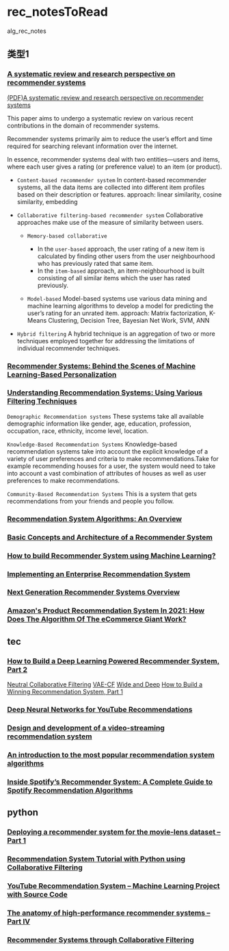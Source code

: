 # rec_notesToRead

alg_rec_notes


## 类型1
### [A systematic review and research perspective on recommender systems](https://journalofbigdata.springeropen.com/articles/10.1186/s40537-022-00592-5)
[(PDF)A systematic review and research perspective on recommender systems](https://journalofbigdata.springeropen.com/track/pdf/10.1186/s40537-022-00592-5.pdf)



This paper aims to undergo a systematic review on various recent contributions in the domain of recommender systems.

Recommender systems primarily aim to reduce the user’s effort and time required for searching relevant information over the internet.

In essence, recommender systems deal with two entities—users and items, where each user gives a rating (or preference value) to an item (or product).




- `Content-based recommender system`
In content-based recommender systems, all the data items are collected into different item profiles based on their description or features.
approach: linear similarity, cosine similarity, embedding


- `Collaborative filtering-based recommender system`
Collaborative approaches make use of the measure of similarity between users.

  - `Memory-based collaborative`
    - In the `user-based` approach, the user rating of a new item is calculated by finding other users from the user neighbourhood who has previously rated that same item. 
    - In the `item-based` approach, an item-neighbourhood is built consisting of all similar items which the user has rated previously.
  
  - `Model-based`
        Model-based systems use various data mining and machine learning algorithms to develop a model for predicting the user’s rating for an unrated item. 
        approach: Matrix factorization, K-Means Clustering, Decision Tree, Bayesian Net Work, SVM, ANN

- `Hybrid filtering`
A hybrid technique is an aggregation of two or more techniques employed together for addressing the limitations of individual recommender techniques.


### [Recommender Systems: Behind the Scenes of Machine Learning-Based Personalization](https://www.altexsoft.com/blog/recommender-system-personalization/)

### [Understanding Recommendation Systems: Using Various Filtering Techniques](https://www.mariogerard.com/recommendation-systems-filtering-techniques/)

`Demographic Recommendation systems`
These systems take all available demographic information like gender, age, education, profession, occupation, race, ethnicity, income level, location.


`Knowledge-Based Recommendation Systems`
Knowledge-based recommendation systems take into account the explicit knowledge of a variety of user preferences and criteria to make recommendations.Take for example recommending houses for a user, the system would need to take into account a vast combination of attributes of houses as well as user preferences to make recommendations.


`Community-Based Recommendation Systems`
This is a system that gets recommendations from your friends and people you follow.



### [Recommendation System Algorithms: An Overview](https://www.kdnuggets.com/2017/08/recommendation-system-algorithms-overview.html)

### [Basic Concepts and Architecture of a Recommender System](https://www.alibabacloud.com/blog/basic-concepts-and-architecture-of-a-recommender-system_596642)

### [How to build Recommender System using Machine Learning?](https://www.enjoyalgorithms.com/blog/recommender-system-using-machine-learning)

### [Implementing an Enterprise Recommendation System](https://towardsdatascience.com/implementing-an-enterprise-recommendation-system-89dd439db444)


### [Next Generation Recommender Systems Overview](https://www.xenonstack.com/blog/recommender-systems)

### [Amazon's Product Recommendation System In 2021: How Does The Algorithm Of The eCommerce Giant Work?](https://recostream.com/blog/amazon-recommendation-system)

## tec

### [How to Build a Deep Learning Powered Recommender System, Part 2](https://developer.nvidia.com/blog/how-to-build-a-winning-recommendation-system-part-2-deep-learning-for-recommender-systems/)

[Neutral Collaborative Filtering](https://github.com/NVIDIA/DeepLearningExamples/tree/master/TensorFlow/Recommendation/NCF)
[VAE-CF](https://github.com/NVIDIA/DeepLearningExamples/tree/master/TensorFlow/Recommendation/VAE-CF)
[Wide and Deep](https://github.com/NVIDIA/DeepLearningExamples/tree/master/TensorFlow2/Recommendation/WideAndDeep)
[How to Build a Winning Recommendation System, Part 1](https://developer.nvidia.com/blog/how-to-build-a-winning-recommendation-system-part-1/)




### [Deep Neural Networks for YouTube Recommendations](https://static.googleusercontent.com/media/research.google.com/en//pubs/archive/45530.pdf)
### [Design and development of a video-streaming recommendation system](https://aaltodoc.aalto.fi/bitstream/handle/123456789/40879/master_Elguero_Tejera_Jaime_2019.pdf?sequence=1&isAllowed=y)

### [An introduction to the most popular recommendation system algorithms](https://www.digitalscaler.eu/blog/digital-data/how-do-recommendation-systems-work/)

### [Inside Spotify’s Recommender System: A Complete Guide to Spotify Recommendation Algorithms](https://www.music-tomorrow.com/blog/how-spotify-recommendation-system-works-a-complete-guide-2022)

## python
### [Deploying a recommender system for the movie-lens dataset – Part 1](https://blog.codecentric.de/en/2019/07/recommender-system-movie-lens-dataset/)

### [Recommendation System Tutorial with Python using Collaborative Filtering](https://pub.towardsai.net/recommendation-system-in-depth-tutorial-with-python-for-netflix-using-collaborative-filtering-533ff8a0e444)

### [YouTube Recommendation System – Machine Learning Project with Source Code](https://data-flair.training/blogs/youtube-video-recommendation-system-ml/)

### [The anatomy of high-performance recommender systems – Part IV](https://www.algolia.com/blog/ai/the-anatomy-of-high-performance-recommender-systems-part-iv/)

### [Recommender Systems through Collaborative Filtering](https://www.dominodatalab.com/blog/recommender-systems-collaborative-filtering)